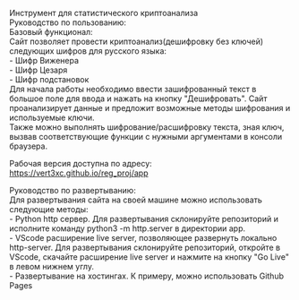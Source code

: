 Инструмент для статистического криптоанализа<br />
Руководство по пользованию: <br />
    Базовый функционал: <br />
        Сайт позволяет провести криптоанализ(дешифровку без ключей) следующих шифров для русского языка: <br />
            - Шифр Виженера <br />
            - Шифр Цезаря <br />
            - Шифр подстановок <br />
        Для начала работы необходимо ввести зашифрованный текст в большое поле для ввода и нажать на кнопку "Дешифровать". Сайт проанализирует данные и предложит возможные методы шифрования и используемые ключи. <br />
        Также можно выполнять шифрование/расшифровку текста, зная ключ, вызвав соответствующие функции с нужными аргументами в консоли браузера. <br />

Рабочая версия доступна по адресу: https://vert3xc.github.io/reg_proj/app <br />

Руководство по развертыванию: <br />
    Для развертывания сайта на своей машине можно использовать следующие методы: <br />
        - Python http сервер. Для развертывания склонируйте репозиторий и исполните команду python3 -m http.server в директории app. <br />
        - VScode расширение live server, позволяющее развернуть локально http-server. Для развертывания склонируйте репозиторий, откройте в VScode, скачайте расширение live server и нажмите на кнопку "Go Live" в левом нижнем углу. <br />
        - Развертывание на хостингах. К примеру, можно использовать Github Pages <br />
